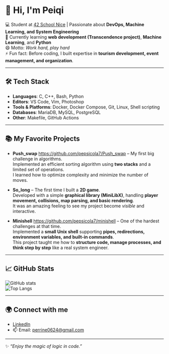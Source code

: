 
# 👋 Hi, I'm Peiqi

💻 Student at [42 School Nice](https://42nice.fr/) | Passionate about **DevOps, Machine Learning, and System Engineering**  
🌱 Currently learning **web development (Transcendence project)**, **Machine Learning**, and **Python**  
😄 Motto: *Work hard, play hard*  
⚡ Fun fact: Before coding, I built expertise in **tourism development, event management, and organization**.  

---

## 🛠️ Tech Stack
- **Languages**: C, C++, Bash, Python  
- **Editors**: VS Code, Vim, Photoshop  
- **Tools & Platforms**: Docker, Docker Compose, Git, Linux, Shell scripting
- **Databases**: MariaDB, MySQL, PostgreSQL  
- **Other**: Makefile, GitHub Actions  

---

## 📚 My Favorite Projects

- **Push_swap** https://github.com/pepsicola7/Push_swap – My first big challenge in algorithms.  
  Implemented an efficient sorting algorithm using **two stacks** and a limited set of operations.  
  I learned how to optimize complexity and minimize the number of moves.  

- **So_long** – The first time I built a **2D game**.  
  Developed with a simple **graphical library (MiniLibX)**, handling **player movement, collisions, map parsing, and basic rendering**.  
  It was an amazing feeling to see my project become *visible* and interactive.  

- **Minishell** https://github.com/pepsicola7/minishell – One of the hardest challenges at that time.  
  Implemented a **small Unix shell** supporting **pipes, redirections, environment variables, and built-in commands**.  
  This project taught me how to **structure code, manage processes, and think step by step** like a real system engineer.  


---

## 📈 GitHub Stats
![GitHub stats](https://github-readme-stats.vercel.app/api?username=pepsicola7&show_icons=true&theme=tokyonight)  
![Top Langs](https://github-readme-stats.vercel.app/api/top-langs/?username=pepsicola7&layout=compact&theme=tokyonight)  

---

## 🌍 Connect with me
- [LinkedIn](https://www.linkedin.com/in/ton-profil)  
- 📫 Email: perrine0624@gmail.com

---

✨ *“Enjoy the magic of logic in code.”*  

